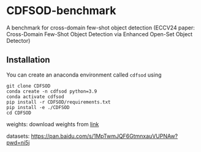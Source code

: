 # CDFSOD-benchmark
A benchmark for cross-domain few-shot object detection (ECCV24 paper: Cross-Domain Few-Shot Object Detection via Enhanced Open-Set Object Detector)

## Installation
You can create an anaconda environment called `cdfsod` using
```
git clone CDFSOD
conda create -n cdfsod python=3.9
conda activate cdfsod
pip install -r CDFSOD/requirements.txt 
pip install -e ./CDFSOD
cd CDFSOD
```

weights:
download weights from [link](https://github.com/mlzxy/devit/blob/main/Downloads.md)

datasets:
https://pan.baidu.com/s/1MpTwmJQF6GtmnxauVUPNAw?pwd=ni5j 
